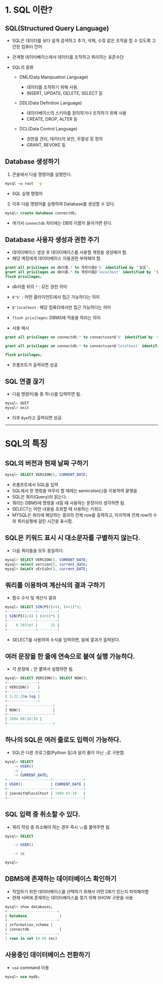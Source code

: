 # 1. SQL 이란?

## SQL(Structured Query Language)

- SQL은 데이터를 보다 쉽게 검색하고 추가, 삭제, 수정 같은 조작을 할 수 있도록 고안된 컴퓨터 언어
- 관계형 데이터베이스에서 데이터를 조작하고 쿼리하는 표준수단

- SQL의 종류
    - DML(Data Manipuation Language)
        - 데이터를 조작하기 위해 사용.
        - INSERT, UPDATE, DELETE, SELECT 등

    - DDL(Data Definition Language)
        - 데이터베이스의 스키마를 정의하거나 조작하기 위해 사용
        - CREATE, DROP, ALTER 등

    - DCL(Data Control Language)
        - 권한을 관리, 데이터의 보안, 무결성 등 정의
        - GRANT, REVOKE 등

## Database 생성하기

1. 콘솔에서 다음 명령어를 실행한다.

```cmd
mysql –u root  -p
```
- SQL 실행 명령어

2. 이후 다음 명령어를 실행하여 Database를 생성할 수 있다.
```sql
mysql> create database connectdb;
```
- 여기서 `connectdb` 자리에는 DB의 이름이 들어가면 된다.

## Database 사용자 생성과 권한 주기

- 데이터베이스 생성 후 데이터베이스를 사용할 계정을 생성해야 함.
- 해당 계정에게 데이터베이스 이용권한 부여해야 함.
```SQL
grant all privileges on db이름.* to 계정이름@'%' identified by ＇암호’;
grant all privileges on db이름.* to 계정이름@'localhost' identified by ＇암호’;
flush privileges;
```
- db이름 뒤의 `*` : 모든 권한 의미
- `@'%'` : 어떤 클라이언트에서 접근 가능하다는 의미
- `@'localhost` : 해당 컴퓨터에서만 접근 가능하다는 의미
- `flush privileges`: DBMS에 적용을 하라는 의미

- 사용 예시
```SQL
grant all privileges on connectdb.* to connectuser@'%' identified by 'connect123!@#';

grant all privileges on connectdb.* to connectuser@'localhost' identified by 'connect123!@#';

flush privileges;
```

- 프롬프트가 출력되면 성공

## SQL 연결 끊기
- 다음 명령어(둘 중 하나)를 입력하면 됨.
```SQL
mysql> QUIT
mysql> exit
```
- 이후 `Bye`라고 출력되면 성공.

---

# SQL의 특징

## SQL의 버전과 현재 날짜 구하기

```sql
mysql> SELECT VERSION(), CURRENT_DATE;
```
- 프롬프트에서 SQL을 입력
- SQL에서 한 명령을 마무리 할 때에는 semicolon(;)을 이용하여 끝맺음
- SQL은 쿼리(Query)라 읽는다.
- 쿼리는 DBMS에 명령을 내릴 떄 사용하는 문장이라 생각하면 됨.
- SELECT는 어떤 내용을 조회할 때 사용하는 키워드.
- MYSQL은 쿼리에 해당하는 결과의 전체 row를 출력하고, 마지막에 전체 row의 수와 쿼리실행에 걸린 시간을 표시함.

## SQL은 키워드 표시 시 대소문자를 구별하지 않는다.

- 다음 쿼리들을 모두 동일하다.
```SQL
mysql> SELECT VERSION(), CURRENT_DATE;
mysql> select version(), current_date;
mysql> SeLeCt vErSiOn(), current_DATE;
```

## 쿼리를 이용하여 계산식의 결과 구하기

- 함수 수식 및 계산식 결과

```SQL
mysql> SELECT SIN(PI()/4), (4+1)*5;
+-------------+---------+
| SIN(PI()/4) | (4+1)*5 |
+-------------+---------+
|    0.707107 |      25 |
+-------------+---------+
```
- SELECT를 사용하여 수식을 입력하면, 밑에 결과가 출력된다.

## 여러 문장을 한 줄에 연속으로 붙여 실행 가능하다.

- 각 문장에 `;` 만 붙여서 실행하면 됨.
```SQL
mysql> SELECT VERSION(); SELECT NOW();
+--------------+
| VERSION()    |
+--------------+
| 3.22.20a-log |
+--------------+
+---------------------+
| NOW()               |
+---------------------+
| 2004 00:15:33 |
+---------------------+
```

## 하나의 SQL은 여러 줄로도 입력이 가능하다.
- SQL은 다른 프로그램(Python 등)과 달리 줄이 아닌 `;`로 구분함.
```SQL
mysql> SELECT
    -> USER()
    -> ,
    -> CURRENT_DATE;
+--------------------+--------------+
| USER()             | CURRENT_DATE |
+--------------------+--------------+
| joesmith@localhost | 1999-03-18   |
+--------------------+--------------+
```

## SQL 입력 중 취소할 수 있다.
- 쿼리 작성 중 취소해야 하는 경우 즉시 `\c`를 붙여주면 됨.
```SQL
mysql> SELECT

    -> USER()

    -> \c

mysql>
```

## DBMS에 존재하는 데이터베이스 확인하기
- 작업하기 위한 데이터베이스를 선택하기 위해서 어떤 DB가 있는지 파악해야함
- 현재 서버에 존재하는 데이터베이스를 찾기 위해 SHOW 구문을 사용

```SQL
mysql> show databases;
+-----------------------+
| Database               |
+-----------------------+
| information_schema |
| connectdb              |
+-----------------------+
2 rows in set (0.00 sec)
```

## 사용중인 데이터베이스 전환하기
- `use` command 이용
```SQL
mysql> use mydb;
```